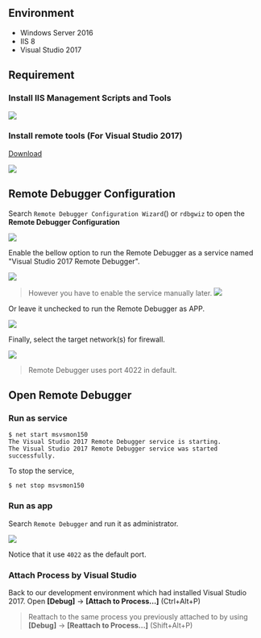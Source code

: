 

## Environment

- Windows Server 2016
- IIS 8
- Visual Studio 2017 

## Requirement


### Install IIS Management Scripts and Tools

![](assets/001.png)


### Install remote tools (For Visual Studio 2017)

[Download](https://visualstudio.microsoft.com/downloads/?q=remote+tools#remote-tools-for-visual-studio-2017)

![](assets/002.png)


## Remote Debugger Configuration

Search `Remote Debugger Configuration Wizard`() or `rdbgwiz` to open the **Remote Debugger Configuration** 

![](assets/003.png)



Enable the bellow option to run the Remote Debugger as a service named "Visual Studio 2017 Remote Debugger".

![](assets/004.png)


> However you have to enable the service manually later.
> ![](assets/005.png)


Or leave it unchecked to run the Remote Debugger as APP.

![](assets/006.png)


Finally, select the target network(s) for firewall.

![](assets/008.png)


> Remote Debugger uses port 4022 in default.


## Open Remote Debugger

### Run as service

```
$ net start msvsmon150
The Visual Studio 2017 Remote Debugger service is starting.
The Visual Studio 2017 Remote Debugger service was started successfully.
```

To stop the service,

```
$ net stop msvsmon150
``` 

### Run as app

Search `Remote Debugger` and run it as administrator.

![](assets/008.png)

Notice that it use `4022` as the default port.


### Attach Process by Visual Studio

Back to our development environment which had installed Visual Studio 2017.
Open **[Debug]** -> **[Attach to Process...]** (Ctrl+Alt+P) 

> Reattach to the same process you previously attached to by using **[Debug]** -> **[Reattach to Process...]** (Shift+Alt+P)





